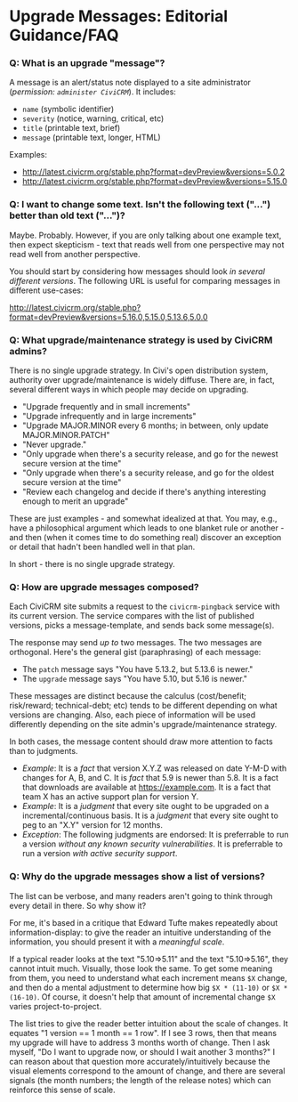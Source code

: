 # Upgrade Messages: Editorial Guidance/FAQ

### Q: What is an upgrade "message"?

A message is an alert/status note displayed to a site administrator (*permission: `administer CiviCRM`*). It includes:

* `name` (symbolic identifier)
* `severity` (notice, warning, critical, etc)
* `title` (printable text, brief)
* `message` (printable text, longer, HTML)

Examples:
* http://latest.civicrm.org/stable.php?format=devPreview&versions=5.0.2
* http://latest.civicrm.org/stable.php?format=devPreview&versions=5.15.0

### Q: I want to change some text. Isn't the following text ("...") better than old text ("...")?

Maybe. Probably. However, if you are only talking about one example text, then expect skepticism - text that reads well from one perspective may not read well from another perspective.

You should start by considering how messages should look *in several different versions*. The following URL is useful for comparing messages in different use-cases:

http://latest.civicrm.org/stable.php?format=devPreview&versions=5.16.0,5.15.0,5.13.6,5.0.0

### Q: What upgrade/maintenance strategy is used by CiviCRM admins?

There is no single upgrade strategy. In Civi's open distribution system, authority over upgrade/maintenance is widely diffuse. There are, in fact, several different ways in which people may decide on upgrading.

* "Upgrade frequently and in small increments"
* "Upgrade infrequently and in large increments"
* "Upgrade MAJOR.MINOR every 6 months; in between, only update MAJOR.MINOR.PATCH"
* "Never upgrade."
* "Only upgrade when there's a security release, and go for the newest secure version at the time"
* "Only upgrade when there's a security release, and go for the oldest secure version at the time"
* "Review each changelog and decide if there's anything interesting enough to merit an upgrade"

These are just examples - and somewhat idealized at that. You may, e.g., have a philosophical argument which leads to one blanket rule or another - and then (when it comes time to do something real) discover an exception or detail that hadn't been handled well in that plan.

In short - there is no single upgrade strategy.

### Q: How are upgrade messages composed?

Each CiviCRM site submits a request to the `civicrm-pingback` service with its current version. The service compares with the list of published versions, picks a message-template, and sends back some message(s).

The response may send *up to* two messages. The two messages are orthogonal. Here's the general gist (paraphrasing) of each message:

* The `patch` message says "You have 5.13.2, but 5.13.6 is newer."
* The `upgrade` message says "You have 5.10, but 5.16 is newer."

These messages are distinct because the calculus (cost/benefit; risk/reward; technical-debt; etc) tends to be different depending on what versions are changing. Also, each piece of information will be used differently depending on the site admin's upgrade/maintenance strategy.

In both cases, the message content should draw more attention to facts than to judgments.

* *Example*: It is a *fact* that version X.Y.Z was released on date Y-M-D with changes for A, B, and C. It is *fact* that 5.9 is newer than 5.8. It is a fact that downloads are available at https://example.com. It is a fact that team X has an active support plan for version Y.
* *Example*: It is a *judgment* that every site ought to be upgraded on a incremental/continuous basis. It is a *judgment* that every site ought to peg to an "X.Y" version for 12 months.
* *Exception*: The following judgments are endorsed: It is preferrable to run a version *without any known security vulnerabilities*. It is preferrable to run a version *with active security support*.

### Q: Why do the upgrade messages show a list of versions?

The list can be verbose, and many readers aren't going to think through every detail in there. So why show it?

For me, it's based in a critique that Edward Tufte makes repeatedly about information-display: to give the reader an intuitive understanding of the information, you should present it with a *meaningful scale*.

If a typical reader looks at the text "5.10=>5.11" and the text "5.10=>5.16", they cannot intuit much. Visually, those look the same. To get some meaning from them, you need to understand what each increment means `$X` change, and then do a mental adjustment to determine how big `$X * (11-10)` or `$X * (16-10)`. Of course, it doesn't help that amount of incremental change `$X` varies project-to-project.

The list tries to give the reader better intuition about the scale of changes. It equates "1 version == 1 month == 1 row". If I see 3 rows, then that means my upgrade will have to address 3 months worth of change. Then I ask myself, "Do I want to upgrade now, or should I wait another 3 months?" I can reason about that question more accurately/intuitively because the visual elements correspond to the amount of change, and there are several signals (the month numbers; the length of the release notes) which can reinforce this sense of scale.

